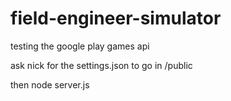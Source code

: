 # field-engineer-simulator
testing the google play games api

ask nick for the settings.json to go in /public

then node server.js
